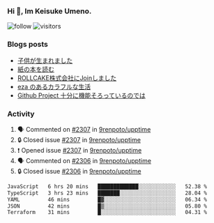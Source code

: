 ### Hi 👋, Im Keisuke Umeno.

<!--
**9renpoto/9renpoto** is a ✨ _special_ ✨ repository because its `README.md` (this file) appears on your GitHub profile.

Here are some ideas to get you started:

- 🔭 I’m currently working on ...
- 🌱 I’m currently learning ...
- 👯 I’m looking to collaborate on ...
- 🤔 I’m looking for help with ...
- 💬 Ask me about ...
- 📫 How to reach me: ...
- 😄 Pronouns: ...
- ⚡ Fun fact: ...
-->

![follow](https://img.shields.io/github/followers/9renpoto?label=Follow&style=social)
![visitors](https://komarev.com/ghpvc/?username=9renpoto&label=Profile%20views&color=0e75b6&style=flat)

### Blogs posts

<!-- BLOG-POST-LIST:START -->
- [子供が生まれました](https://9renpoto.win/entry/2024/04/18/hello-world)
- [紙の本を読む](https://9renpoto.win/entry/2024/02/25/reading-papar-book)
- [ROLLCAKE株式会社にJoinしました](https://9renpoto.win/entry/2024/02/11/join)
- [eza のあるカラフルな生活](https://9renpoto.win/entry/2024/02/01/eza)
- [Github Project 十分に機能そろっているのでは](https://9renpoto.win/entry/2024/01/14/gh-projects)
<!-- BLOG-POST-LIST:END -->

### Activity

<!--START_SECTION:activity-->
1. 🗣 Commented on [#2307](https://github.com/9renpoto/upptime/issues/2307#issuecomment-2074723620) in [9renpoto/upptime](https://github.com/9renpoto/upptime)
2. 🔒 Closed issue [#2307](https://github.com/9renpoto/upptime/issues/2307) in [9renpoto/upptime](https://github.com/9renpoto/upptime)
3. ❗ Opened issue [#2307](https://github.com/9renpoto/upptime/issues/2307) in [9renpoto/upptime](https://github.com/9renpoto/upptime)
4. 🗣 Commented on [#2306](https://github.com/9renpoto/upptime/issues/2306#issuecomment-2074611932) in [9renpoto/upptime](https://github.com/9renpoto/upptime)
5. 🔒 Closed issue [#2306](https://github.com/9renpoto/upptime/issues/2306) in [9renpoto/upptime](https://github.com/9renpoto/upptime)
<!--END_SECTION:activity-->

<!--START_SECTION:waka-->

```txt
JavaScript   6 hrs 20 mins   █████████████░░░░░░░░░░░░   52.38 %
TypeScript   3 hrs 23 mins   ███████░░░░░░░░░░░░░░░░░░   28.04 %
YAML         46 mins         █▓░░░░░░░░░░░░░░░░░░░░░░░   06.34 %
JSON         42 mins         █▒░░░░░░░░░░░░░░░░░░░░░░░   05.80 %
Terraform    31 mins         █░░░░░░░░░░░░░░░░░░░░░░░░   04.31 %
```

<!--END_SECTION:waka-->

